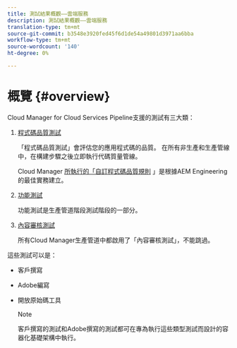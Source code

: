 ```yaml
---
title: 測試結果概觀——雲端服務
description: 測試結果概觀——雲端服務
translation-type: tm+mt
source-git-commit: b3548e3920fed45f6d1de54a49801d3971aa6bba
workflow-type: tm+mt
source-wordcount: '140'
ht-degree: 0%

---
```



# 概覽 {#overview}

Cloud Manager for Cloud Services Pipeline支援的測試有三大類：

1. [程式碼品質測試](/help/implementing/cloud-manager/code-quality-testing.md)

   「程式碼品質測試」會評估您的應用程式碼的品質。 在所有非生產和生產管線中，在構建步驟之後立即執行代碼質量管線。

   Cloud Manager [所執行的「自訂程式碼品質規則](/help/implementing/cloud-manager/custom-code-quality-rules.md) 」是根據AEM Engineering的最佳實務建立。

1. [功能測試](/help/implementing/cloud-manager/functional-testing.md)

   功能測試是生產管道階段測試階段的一部分。

1. [內容審核測試](/help/implementing/cloud-manager/content-audit-testing.md)

   所有Cloud Manager生產管道中都啟用了「內容審核測試」，不能跳過。

這些測試可以是：

* 客戶撰寫
* Adobe編寫
* 開放原始碼工具

   >[!NOTE]
   > 客戶撰寫的測試和Adobe撰寫的測試都可在專為執行這些類型測試而設計的容器化基礎架構中執行。


